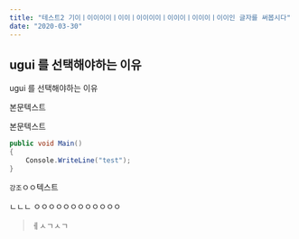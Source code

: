```yaml
---
title: "테스트2 기이ㅣ이이이이ㅣ이이ㅣ이이이이ㅣ이이이ㅣ이이이ㅣ이이인 글자를 써봅시다"
date: "2020-03-30"
---
```



## ugui 를 선택해야하는 이유

ugui 를 선택해야하는 이유

본문텍스트

본문텍스트

```csharp
public void Main()
{
    Console.WriteLine("test");
}
```
`강조`ㅇㅇ텍스트


ㄴㄴㄴ
ㅇㅇㅇㅇㅇㅇㅇㅇㅇㅇㅇㅇ

> ㅔㅅㄱㅅㄱ
